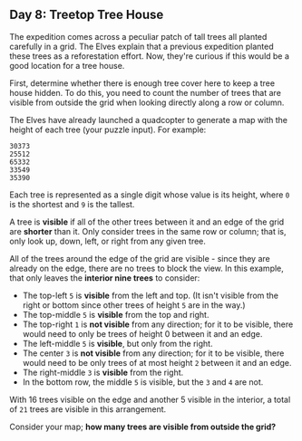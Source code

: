 Day 8: Treetop Tree House
-------------------------

The expedition comes across a peculiar patch of tall trees all planted carefully in a grid. The Elves explain that a
previous expedition planted these trees as a reforestation effort. Now, they're curious if this would be a good location
for a tree house.

First, determine whether there is enough tree cover here to keep a tree house hidden. To do this, you need to count the
number of trees that are visible from outside the grid when looking directly along a row or column.

The Elves have already launched a quadcopter to generate a map with the height of each tree (your puzzle input). For
example:

```
30373
25512
65332
33549
35390
```

Each tree is represented as a single digit whose value is its height, where `0` is the shortest and `9` is the tallest.

A tree is **visible** if all of the other trees between it and an edge of the grid are **shorter** than it. Only
consider trees in the same row or column; that is, only look up, down, left, or right from any given tree.

All of the trees around the edge of the grid are visible - since they are already on the edge, there are no trees to
block the view. In this example, that only leaves the **interior nine trees** to consider:

- The top-left `5` is **visible** from the left and top. (It isn't visible from the right or bottom since other trees of
  height `5` are in the way.)
- The top-middle `5` is **visible** from the top and right.
- The top-right `1` is **not visible** from any direction; for it to be visible, there would need to only be trees of
  height 0 between it and an edge.
- The left-middle `5` is **visible**, but only from the right.
- The center `3` is **not visible** from any direction; for it to be visible, there would need to be only trees of at
  most height `2` between it and an edge.
- The right-middle `3` is **visible** from the right.
- In the bottom row, the middle `5` is visible, but the `3` and `4` are not.

With 16 trees visible on the edge and another 5 visible in the interior, a total of `21` trees are visible in this
arrangement.

Consider your map; **how many trees are visible from outside the grid?**
